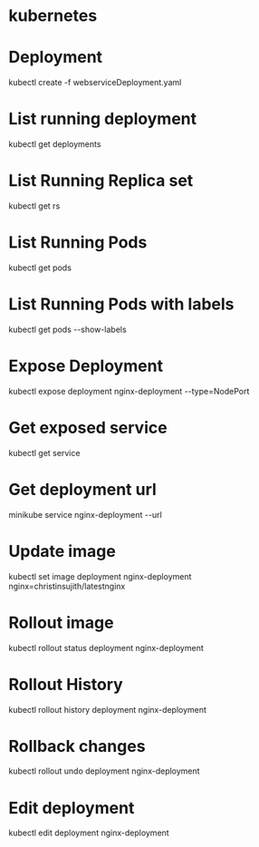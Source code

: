 # kubernetes

# Deployment
kubectl create -f webserviceDeployment.yaml
# List running deployment
kubectl get deployments
# List Running Replica set
kubectl get rs
# List Running Pods
kubectl get pods
# List Running Pods with labels
kubectl get pods --show-labels
# Expose Deployment
kubectl expose deployment nginx-deployment --type=NodePort
# Get exposed service
kubectl get service
# Get deployment url
minikube service nginx-deployment --url
# Update image
kubectl set image deployment nginx-deployment nginx=christinsujith/latestnginx
# Rollout image
kubectl rollout status deployment nginx-deployment
# Rollout History
kubectl rollout history deployment nginx-deployment
# Rollback changes
kubectl rollout undo deployment nginx-deployment
# Edit deployment
kubectl edit deployment nginx-deployment


